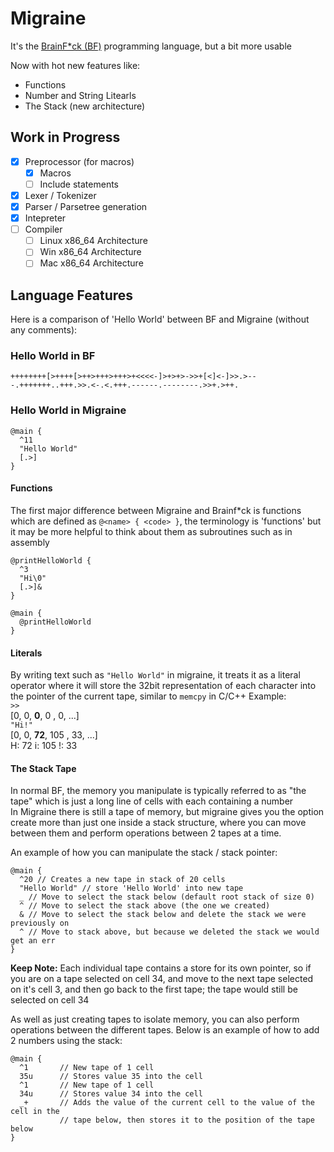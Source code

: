 # Migraine

It's the [BrainF\*ck (BF)](https://en.wikipedia.org/wiki/Brainfuck) programming
language, but a bit more usable

Now with hot new features like:

- Functions
- Number and String Litearls
- The Stack (new architecture)

## Work in Progress

- [x] Preprocessor (for macros)
  - [x] Macros
  - [ ] Include statements
- [x] Lexer / Tokenizer
- [x] Parser / Parsetree generation
- [x] Intepreter
- [ ] Compiler
  - [ ] Linux x86_64 Architecture
  - [ ] Win x86_64 Architecture
  - [ ] Mac x86_64 Architecture

## Language Features

Here is a comparison of 'Hello World' between BF and Migraine (without any comments):

### Hello World in BF

```brainfuck
++++++++[>++++[>++>+++>+++>+<<<<-]>+>+>->>+[<]<-]>>.>---.+++++++..+++.>>.<-.<.+++.------.--------.>>+.>++.
```

### Hello World in Migraine

```migraine
@main {
  ^11
  "Hello World"
  [.>]
}
```

#### Functions

The first major difference between Migraine and Brainf\*ck is functions
which are defined as `@<name> { <code> }`, the terminology is 'functions' but
it may be more helpful to think about them as subroutines such as in assembly

```migraine
@printHelloWorld {
  ^3
  "Hi\0"
  [.>]&
}

@main {
  @printHelloWorld
}
```

#### Literals

By writing text such as `"Hello World"` in migraine, it treats it as a literal operator
where it will store the 32bit representation of each character into the pointer
of the current tape, similar to `memcpy` in C/C++
Example:\
`>>`\
[0, 0, __0__, 0 , 0, ...]\
`"Hi!"`\
[0, 0, __72__, 105 , 33, ...]\
H: 72
i: 105
!: 33

#### The Stack Tape

In normal BF, the memory you manipulate is typically referred to as "the tape"
which is just a long line of cells with each containing a number\
In Migraine there is still a tape of memory, but migraine gives you the option
create more than just one inside a stack structure, where you can move between
them and perform operations between 2
tapes at a time.

An example of how you can manipulate the stack / stack pointer:

```migraine
@main {
  ^20 // Creates a new tape in stack of 20 cells
  "Hello World" // store 'Hello World' into new tape
  _ // Move to select the stack below (default root stack of size 0)
  ^ // Move to select the stack above (the one we created)
  & // Move to select the stack below and delete the stack we were previously on
  ^ // Move to stack above, but because we deleted the stack we would get an err
}
```

__Keep Note:__ Each individual tape contains a store for its own pointer, so if you
are on a tape selected on cell 34, and move to the next tape selected on it's
cell 3, and then go back to the first tape; the tape would still be selected on
cell 34

As well as just creating tapes to isolate memory, you can also perform operations
between the different tapes. Below is an example of how to add 2 numbers using
the stack:

```migraine
@main {
  ^1       // New tape of 1 cell
  35u      // Stores value 35 into the cell
  ^1       // New tape of 1 cell
  34u      // Stores value 34 into the cell
  _+       // Adds the value of the current cell to the value of the cell in the
           // tape below, then stores it to the position of the tape below
}
```
